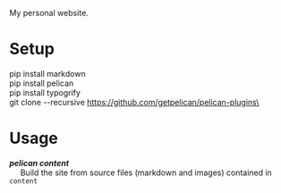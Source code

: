 My personal website.

# Setup
pip install markdown\
pip install pelican\
pip install typogrify\
git clone --recursive https://github.com/getpelican/pelican-plugins\



# Usage
***pelican content***\
&nbsp;&nbsp;&nbsp;&nbsp;&nbsp;Build the site from source files (markdown and images) contained in `content`

